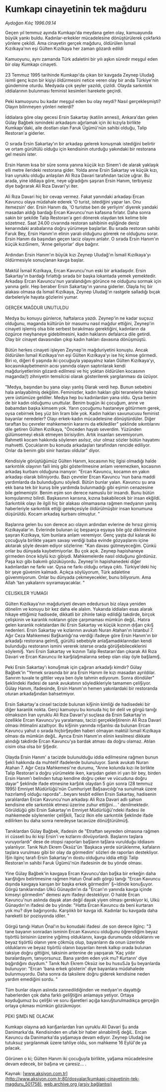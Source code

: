 # Kumkapı cinayetinin tek mağduru

*Aydoğan Kılıç 1996.09.14*

<div class="pNewsDetailMainContent" itemprop="articleBody">
 Geçen yıl temmuz ayında Kumkapı'da meydana gelen olay, kamuayunda büyük yankı buldu. Kadınlar-erkekler mücadelesine dönüştürülerek çokfarklı yönlere çekildi. Ama cinayetin gerçek mağduru, öldürülen İsmail Kızılkaya'nın eşi Gülten Kızılkaya her zaman gözardı edildi
 <br/>
 <br/>
 Kamuoyunu, aynı zamanda Türk adaletini bir yılı aşkın süredir meşgul eden bir olay Kumkapı cinayeti.
 <br/>
 <br/>
 23 Temmuz 1995 tarihinde Kumkapı'da çıkan bir kavgada Zeynep Uludağ isimli genç kızın bir kişiyi öldürmesini netice veren olay bir anda Türkiye'nin gündemine oturdu. Medyada çok şeyler yazıldı, çizildi. Olayda sarkıntılık iddialarının bulunması feminist kesimleri harekete geçirdi.
 <br/>
 <br/>
 Peki kamuoyunu bu kadar meşgul eden bu olay neydi? Nasıl gerçekleşmişti? Olayın bilinmeyen yönleri nelerdi?
 <br/>
 <br/>
 İddialara göre olay gecesi Ersin Sakartay (katilin annesi), Ankara'dan gelen Gülay Bağbek ismindeki arkadaşını ağırlamak için iki kızıyla birlikte Kumkapı'daki, aile dostları olan Faruk Ügümü'nün sahibi olduğu, Talip Restoran'a giderler.
 <br/>
 <br/>
 O sırada Ersin Sakartay'ın bir arkadaşı gelerek konuşmak istediğini belirtir ve ortam gürültülü olduğu için kendisinin oturduğu yakındaki bir restorana gel mesini ister.
 <br/>
 <br/>
 Ersin Hanım kısa bir süre sonra yanına küçük kızı Sinem'i de alarak yaklaşık elli metre ilerideki restorana gider. Yolda anne Ersin Sakartay ve küçük kızı, İran uyruklu olduğu anlaşılan Ali Rıza Davari tarafından tacize uğrar. Bu arada, yine iddiaya göre, neye uğradığını şaşıran Ersin Hanım, terbiyesiz diye bağırarak Ali Rıza Davari'yi iter.
 <br/>
 <br/>
 Ali Rıza Davari hiç bir cevap vermez. Fakat yanındaki arkadaşı Ercan Kavuncu olaya müdahale ederek 'O turist, istediğini yapar lan. Onu itemezsin' der. Ersin Hanım da, 'O turistse ben de yerliyim' diyerek yandaki masadan aldığı bardağı Ercan Kavuncu'nun kafasına fırlatır. Daha sonra sakin bir şekilde Talip Restoran'a geri dönerek olaydan tek kelime bile sözetmez. Saat 24.00 civarında restoran sahibinin eşliğinde deniz kenarındaki arabalarına doğru yürümeye başlarlar. Bu sırada restoran sahibi Faruk Bey, Ersin Hanım'ın elinin yaralı olduğunu görerek ne olduğunu sorar. Ersin Hanım da başından geçen taciz olayını anlatır. O sırada Ersin Hanım'ın küçük kızıSinem, 'Anne geliyorlar' diye bağırır.
 <br/>
 <br/>
 Ardından Ersin Hanım'ın büyük kızı Zeynep Uludağ'ın İsmail Kızılkaya'yı öldürmesiyle sonuçlanan kavga başlar.
 <br/>
 <br/>
 Maktül İsmail Kızılkaya, Ercan Kavuncu'nun eski bir arkadaşıdır. Ersin Sakartay'ın bardağı fırlattığı sırada bir başka lokantada yemek yemektedir. Arkadaşı Ercan Kavuncu'nun yaralandığını görünce ne olduğunu sormak için yanına gelir. Hep beraber Ersin Sakartay'ın yanına giderler. Olayla hiç bir alakası olmasa da İsmail Kızılkaya, Zeynep Uludağ'ın rastgele salladığı bıçak darbeleriyle hayata gözlerini yumar.
 <br/>
 <br/>
 GERÇEK MAĞDUR UNUTULDU
 <br/>
 <br/>
 Medya bu konuyu günlerce, haftalarca yazdı. Zeynep'in ne kadar suçsuz olduğunu, maganda kültürün bir masumu nasıl mağdur ettiğini, Zeynep'in cinayeti işlemiş olsa bile serbest bırakılması gerektiğini, kadınların da özgürce meyhaneye gidebilmesini, kadın haklarını defalarca dile getirdi. Olay bir cinayet davasından çıkıp kadın hakları davasına dönüşmüştü.
 <br/>
 <br/>
 Bütün herkes cinayeti işleyen Zeynep'in mağduriyetini konuştu. Ancak öldürülen İsmail Kızılkaya'nın eşi Gülten Kızılkaya'yı ise hiç kimse görmedi. Biri ıo, diğeri 6 yaşında iki çocuğuyla yapayalnız kalan Gülten Kızılkaya'yı, kocasınıkaybetmenin acısı yanında olayın saptırılarak kendi mağduriyetlerinin gözardı edilmesi ve hiç yoktan öldürülen kocasının maganda(!) zihniyetin temsilcisi olarak gösterilerek yargılanması da üzüyor.
 <br/>
 <br/>
 "Medya, başından bu yana olayı yanlış 0larak verdi hep. Bunun sebebini hala anlayabilmiş dekğilim. Feministler, kadın hakları gibi teranelerle haksız yere üstümüze geldiler. Medya hep bu kadınlardan yana oldu. Qysa benim de bir kadın olduğumu unuttular. Benim bugün iki çocuğum, anne ve babamdan başka kimsem yok. Yarın çocuğumu hastaneye götürmem gerek, oysa cebirnek beş yüz bin liram bile yok. Kadın hakları savunucusu feminist bayanlar neredeler? Olayı erkek-kadın mücadelesine dönüştürdüler. Diğer taraftan bu çevreler mahkemenin kararını da etkilediler" şeklinde sıkıntılarını dile getiren Gülten Kızılkaya, "Önceden hayatı severdim. Yüzünden gülümsemeyi eksik etmeyen birisiydim. Artık insanları sevemiyorum. Rahmetli kocam hakkında söylenen asılsız, olur olmaz sözler bütün hayatımı mahvetti. Çocuklarım bu konuda arkadaşları tarafindan rencide ediliyor. Onlar da benim gibi sinir hastası oldular" diyor.
 <br/>
 <br/>
 Kendisiyle görüştüğümüz Gülten Hanım, kocasının hiç ilgisi olmadığı halde sarkıntılık olayının faili imiş gibi gösterilmesine anlam veremezken, kocasının arkadaş kurbanı olduğuna inanıyor: "Ercan Kavuncu, kocamın en yakın arkadaşı olarak biliniyordu. Bazı çevreler Ercan Kavuncu 'nun bana maddi yardımlarda da bulunduğunu söyledi. Bütün bunlar yalan. Kavuncu şu ana ekk bana tek bir kuruş bile yardımda bulunmadığı gibi eşimin cenazesine bile gelmemiştir. Benim eşim son derece namuslu bir insandı. Bunu bütün komşularımız bilirdi. Başkasının karısına, kızına bakabilecek bir insan ekğildi. Sarkıntılık olayı ile ilgili hiç bir alakası olmamasına rağmen medyanın yanlış haberleriyle sarkıntılık ettiği gerekçesiyle öldürülmüşbir insan konumuna düşürüldü. Kocam arkadaş kurbanı olmuştur. "
 <br/>
 <br/>
 Başlarına gelen bu son derece acı olayın ardından evlerine de hırsız girmiş Kızılkayalar'ın. Evlerinde bulunan üç beşparça eşyaya bile göz dikilmesine şaşıran Kızılkaya, tüm bunlara anlam veremiyor. Genç yaşta dul kalarak iki çocuğuyla birlikte yaşam savaşı verdiği baba evinde gözyaşlarını içine akıtarak şöyle devam ediyor sözlerine: "Kan davası gütmeyeceğim. Çünkü onlar bu dünyada kaybetmiyorlar. Bu çok açık. Zeynep hapishaneye girmeden önce köylü kızı gibiydi. Mahkemelerde nasıl olduğunu gördünüz. Paşa kızı gibı bakımlı gözüküyordu. Zeynep'in hapishanedeki diğer kadınlardan ne farkı var. Qysa ne farkı olduğu ortaya çıktı. Türkiye'deki hiç bir şeye güvenim kalmadı. Açıkça söylüyorum, Türk adaletine güvenmiyorum. Onlar bu dünyada çekmeyecekler, bunu biliyorum. Ama Allah 'tan yakalarını sıyıramayacaklar. "
 <br/>
 <br/>
 CELISKILER YUMAGI
 <br/>
 <br/>
 Gülten Kızılkaya'nın mağduriyeti devam ededursun biz olaya yeniden dönelim ve konuyu bir kez daha ele alalım. Yukarıda iddiaları esas alarak hikaye ettiğimiz hadisede, dikkatli bir zihinle takip edildiği takdirde, birçok çelişkinin ve karanlık noktanın göze çarpmaması mümkün değiL. Hatıra gelen karanlık noktalardan ilki Ersin Sakartay ve küçük kızının dı§arı çıkı§ nedenleri. Ersin Sakartay ve kızlarının avukatı Nuran Atahan'ın İstanbul 7. Ağır Ceza Mahkemesi Ba§kanlığı'na verdiği ifadeye göre Ersin Hanım'ın bir arkada§ı restorana gelmi§, gürültü sebebiyle anla§amadıklarından kendi bulunduğu restoranın ismini vererek isterse orada görü§ebileceklerini söylemi§. Yani Ersin Sakartay ve kızının Talip Restaran'dan çıkarak Ali Rıza Davari ve Ercan Kavuncu ile kar§ıla§malarına sebep olan olay öyle ba§lamı§.
 <br/>
 <br/>
 Peki Ersin Sakartay'ı konu§mak için çağıran arkada§ı kimdir? Gülay Bağbek'in "Yemek sırasında bir ara Ersin Hanım ile kızı masadan ayrıldılar. Sanırım tuvale te gittiler veya ben öyle tahmin ediyorum. Sonra döndüler" §eklindeki ifadesi de sanık avukatının söyledikleriyle tamamen çeli§iyor. Gülay Hanım, ifadesinde, Ersin Hanım'ın hemen yakınlardaki bir restoranda oturan arkada§ından bahsetmiyor.
 <br/>
 <br/>
 Ersin Sakartay'a cinsel tacizde bulunan ki§inin kimliği de hadisedeki bir diğer karanlık nokta. Gerçi kamuoyu bu konuda hiç bir delil ve görgü tanığı olmaksızın İran uyruklu Ali Rıza Davari'yi suçlasa da Ersin Sakartay'ın özellikle Ercan Kavuncu'yu yaralaması, tacizi gerçekle§tirenin Ali Rıza Davari olması ihtimalini azaltıyor. Bu ki§inin yanında ni§anlısı da bulunan Ercan Kavuncu yahut o sırada hiçbir§eyden haberi olmayan maktül İsmail Kızılkaya olması da mümkün değiL. Ayrıca Ersin Hanım'ın elinin kesilmesi dikkate alındığı takdirde Ercan Kavuncu'ya bardak atması da doğru olamaz. Atılan cisim olsa olsa bir §i§edir.
 <br/>
 <br/>
 Olayda Ersin Hanım' a tacizde bulunulduğu iddia edilmesine rağmen bunun §ekli hakkında da muhtelif ifadelerde bulunuluyor. Sanık avukatı Nuran Atahan 7. Ağır Ceza Mahkemesi'ne durumu, "Anne kolunda kızı ile birlikte Talip Restoran'a doğru yürümekte iken, karşıdan gelen iri yarı bir bey, birden Ersin Hanım'ı belinden tutup kendine doğru çeker ve vücuduna doğru dayar" §eklinde ifade etmesine kar§ılık olaydan 5 gün sonra (28 temmuz 1995) Emniyet Müdürlüğü'nün Cumhuriyet Ba§savcılığı'na sunulmak üzere hazırlamı§ olduğu raporda"...beyanı tesbit edilen Ersin Sakartay, hadisenin yaralılardan Ercan Kavuncu'nun arkadaşı Ali Rıza Davari adlı şahsın kendisine elle sarkıntılık etmesi üzerine zuhur ettiğini... ' denilmektedir. Görüldüğü gibi Ersin Sakartay'ın Emniyet Müdürlüğü'ndeki ifadesi ile mahkemede söylenenler çeli§kili, Taciz ilkin elle sarkıntılık §eklinde ifade edilirken bu daha sonra neredeyse tacavüze dönü§türülmü§.
 <br/>
 <br/>
 Tanıklardan Gülay Bağbek, ifadesin de "Etraftan seyreden olmasına rağmen iri cüsseli bu iki kişi Ersin'i ve kızlarını dövüyorlardı. Başlarını taşlara vuruyorlardı" dese de otopsi raporları ba§ların ta§lara vurulduğu iddiasını yalanlıyor. Tanık Nuh Ekrem Öksüz'ün 'Başkaca yerde sürüklenme, kafaların taşlara vurulması gibi bir olay da görmedim' sözleri de raporları destekliyor. İ§in ilginç tarafı Ersin Sakartay'ın dostu olduğunu iddia ettiği Talip Restoran'ın sahibi Faruk Ügümü'nün ifadesinin de bu yönde olması.
 <br/>
 <br/>
 Yine Gülay Bağbek'in kavgaya Ercan Kavuncu'dan ba§ka bir erkeğin daha karı§tığını belirtmesine rağmen Hatun Önal adlı görgü tanığı "Ercan Kavuncu dışında kavgaya karışan bir başka erkek görmedim' §~Idinde konu§uyor. Görgü tanıklarından Ulkü Günaydın'ın da "Ercan'ın yanında kavga içinde kimseyi görmedim" demesi aynı ifadeyi destekliyor. O halde Ercan Kavuncu'nun aslında dayak atan değil dayak yiyen olması gerekiyor ki, Ulkü Günaydın'ın ifadesi de bu yönde: "Hatta Ercan Kavuncu da beni kurtaran yok mu? diye bağırıyordu. Karşılıklı bir kavga idi. Kadınlar bu kavgada daha hareketli bir pozisyonda idiler. "
 <br/>
 <br/>
 Görgü tanığı Hatun Önal'ın bu konudaki ifadesi .de son derece ilginç: "3 tane bayanın sonradan isminin Ercan Kavuncu olduğunu öğrendiğim beyaz tişörtlü birisinin üzerine yığılmış olduklarını, kavga durumunda olduklarını ve beyaz tişörtlü olanın yere çökmüş olup, bayanların da onun üzerinde olduklarını ve beyaz tişörtlü olanın bayanları iterek kalkıp orada bulunan taksiye doğru gittiğini, taksinin antenine de yapışarak 'Kaç yıldır buralardayım, tanıyorsunuz. Bana yardım eden yok mu? Kurtarın' diye bqğırdığını duydum." Tanık Nuh Ekrem Oksüz ise bu husuSJa §u beyanlarda bulunuyor: "Ercan 'bana erkek gösterin' diye bayanlara müdahalede bulunmuyordu. Daha sonra da taksilere doğru giderek kendisine neden yardım emediğini sordu. "
 <br/>
 <br/>
 Tüm bunlar olayın aslında zannedildiğinden ve medyan'ın dayattığı haberlerden çok daha farklı geli§tiğini anlamaya yetiyor. Ortaya koyduğumuz bu çeli§ki ve soru i§aretleri açığa kavu§turulmadıkça gerçeğin ortaya çıkması mümkün gözükmüyor.
 <br/>
 <br/>
 PEKI ŞIMDi NE OLACAK
 <br/>
 <br/>
 Kumkapı olayına adı karı§anlardan İran uyruklu Ali Davari §u anda Danimarka'da. Kendisinden en ufak bir haber alınabilmi§ değiL. Ercan Kavuncu da Danimarka'da ya§amaya devam ediyor. Zeynep Uludağ ise tutuksuz yargılanmak üzere tahliye oldu, son mahkeme 16 Eylül'de ya pılacak.
 <br/>
 <br/>
 Görünen o ki; Gülten Hanım iki çocuğuyla birlikte, ya§ama mücadelesine devam edecek, bir ba§ına ve çaresiz...	.
 <br/>
</div>


Kaynak: [www.aksiyon.com.tr](http://www.aksiyon.com.tr:80/dosyalar/kumkapi-cinayetinin-tek-magduru_501758), [web.archive.org (arşiv bağlantısı)](http://web.archive.org/web/20150306192415/http://www.aksiyon.com.tr:80/dosyalar/kumkapi-cinayetinin-tek-magduru_501758)

